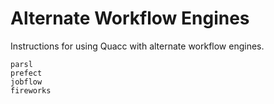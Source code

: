 # Alternate Workflow Engines

Instructions for using Quacc with alternate workflow engines.

```{toctree}
parsl
prefect
jobflow
fireworks
```
